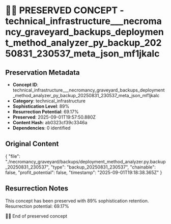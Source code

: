 # 🏴‍☠️ PRESERVED CONCEPT - technical_infrastructure___necromancy_graveyard_backups_deployment_method_analyzer_py_backup_20250831_230537_meta_json_mf1jkalc

## Preservation Metadata
- **Concept ID**: technical_infrastructure___necromancy_graveyard_backups_deployment_method_analyzer_py_backup_20250831_230537_meta_json_mf1jkalc
- **Category**: technical_infrastructure
- **Sophistication Level**: 89%
- **Resurrection Potential**: 69.17%
- **Preserved**: 2025-09-01T19:57:50.880Z
- **Content Hash**: ab0323cf39c3346a
- **Dependencies**: 0 identified

## Original Content

{
  "file": "./necromancy_graveyard/backups/deployment_method_analyzer.py.backup_20250831_230537",
  "type": "backup_20250831_230537",
  "chainable": false,
  "profit_potential": false,
  "timestamp": "2025-09-01T19:18:38.365Z"
}

## Resurrection Notes
This concept has been preserved with 89% sophistication retention.
Resurrection potential: 69.17%

🏴‍☠️ End of preserved concept